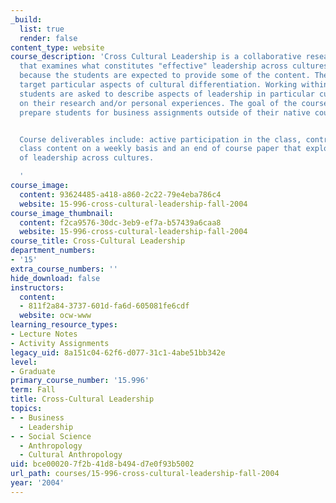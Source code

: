 ```yaml
---
_build:
  list: true
  render: false
content_type: website
course_description: 'Cross Cultural Leadership is a collaborative research seminar
  that examines what constitutes "effective" leadership across cultures. It is collaborative
  because the students are expected to provide some of the content. The weekly readings
  target particular aspects of cultural differentiation. Working within those topics,
  students are asked to describe aspects of leadership in particular cultures based
  on their research and/or personal experiences. The goal of the course is to help
  prepare students for business assignments outside of their native countries.


  Course deliverables include: active participation in the class, contribution of
  class content on a weekly basis and an end of course paper that explores some aspect
  of leadership across cultures.

  '
course_image:
  content: 93624485-a418-a860-2c22-79e4eba786c4
  website: 15-996-cross-cultural-leadership-fall-2004
course_image_thumbnail:
  content: f2ca9576-30dc-3eb9-ef7a-b57439a6caa8
  website: 15-996-cross-cultural-leadership-fall-2004
course_title: Cross-Cultural Leadership
department_numbers:
- '15'
extra_course_numbers: ''
hide_download: false
instructors:
  content:
  - 811f2a84-3737-601d-fa6d-605081fe6cdf
  website: ocw-www
learning_resource_types:
- Lecture Notes
- Activity Assignments
legacy_uid: 8a151c04-62f6-d077-31c1-4abe51bb342e
level:
- Graduate
primary_course_number: '15.996'
term: Fall
title: Cross-Cultural Leadership
topics:
- - Business
  - Leadership
- - Social Science
  - Anthropology
  - Cultural Anthropology
uid: bce00020-7f2b-41d8-b494-d7e0f93b5002
url_path: courses/15-996-cross-cultural-leadership-fall-2004
year: '2004'
---
```

